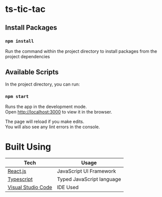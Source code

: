 # ts-tic-tac

## Install Packages

### `npm install`

Run the command within the project directory to install packages from the project dependencies

## Available Scripts

In the project directory, you can run:

### `npm start`

Runs the app in the development mode.\
Open [http://localhost:3000](http://localhost:3000) to view it in the browser.

The page will reload if you make edits.\
You will also see any lint errors in the console.

# Built Using
| Tech | Usage
------------ | -------------
[React.js](https://reactjs.org/) | JavaScript UI Framework
[Typescript](https://www.typescriptlang.org/) | Typed JavaScript language
[Visual Studio Code](https://code.visualstudio.com/) | IDE Used



